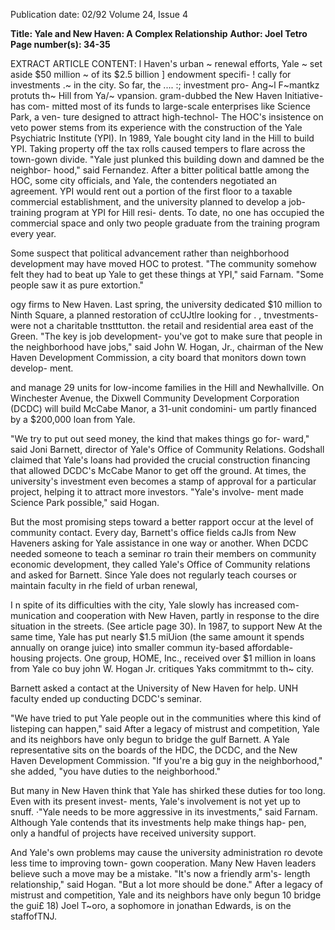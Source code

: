 Publication date: 02/92
Volume 24, Issue 4

**Title: Yale and New Haven: A Complex Relationship**
**Author: Joel Tetro**
**Page number(s): 34-35**

EXTRACT ARTICLE CONTENT:
l Haven's 
urban 
~ renewal efforts, Yale 
~ set aside $50 million 
~ of its $2.5 billion 
] endowment specifi-
! cally for investments 
.~ in the city. So far, the 
.... :; investment 
pro-
Ang~l F~mantkz protuts th~ Hill from Ya/~ vpansion. 
gram-dubbed the 
New 
Haven 
Initiative-has com-
mitted most of its 
funds to large-scale 
enterprises 
like 
Science Park, a ven-
ture designed to 
attract high-technol-
The HOC's insistence on veto 
power stems from its experience with 
the construction of the Yale Psychiatric 
Institute (YPI). In 1989, Yale bought 
city land in the Hill to build YPI. 
Taking property off the tax rolls caused 
tempers to flare across the town-gown 
divide. "Yale just plunked this building 
down and damned be the neighbor-
hood," said Fernandez. After a bitter 
political battle among the HOC, some 
city officials, and Yale, the contenders 
negotiated an agreement. YPI would 
rent out a portion of the first floor to a 
taxable commercial establishment, and 
the university planned to develop a job-
training program at YPI for Hill resi-
dents. To date, no one has occupied the 
commercial space and only two people 
graduate from the training program 
every year. 

Some suspect that political 
advancement rather than neighborhood 
development may have moved HOC to 
protest. "The community somehow felt 
they had to beat up Yale to get these 
things at YPI," said Farnam. "Some 
people saw it as pure extortion." 

ogy firms to New Haven. Last spring, 
the university dedicated $10 million to 
Ninth Square, a planned restoration of 
ccUJtlre looking for 
. 
, 
tnvestments-were not 
a charitable 
tnstttutton. 
the retail and residential area east of the 
Green. "The key is job development-
you've got to make sure that people in 
the neighborhood have jobs," said John 
W. Hogan, Jr., chairman of the New 
Haven Development 
Commission, a city 
board that monitors 
down town develop-
ment. 

and manage 29 units for low-income 
families in the Hill and Newhallville. 
On Winchester Avenue, the Dixwell 
Community 
Development 
Corporation (DCDC) will build 
McCabe Manor, a 31-unit condomini-
um partly financed by a $200,000 
loan from Yale. 

"We try to put out seed money, 
the kind that makes things go for-
ward," said Joni Barnett, director of 
Yale's Office of Community Relations. 
Godshall claimed that Yale's loans had 
provided the crucial construction 
financing that allowed DCDC's 
McCabe Manor to get off the ground. 
At times, the university's investment 
even becomes a stamp of approval for 
a particular project, helping it to 
attract more investors. "Yale's involve-
ment made Science Park possible," 
said Hogan. 

But the most promising steps 
toward a better rapport occur at the 
level of community contact. Every day, 
Barnett's office fields caJls from New 
Haveners asking for Yale assistance in 
one way or another. When DCDC 
needed someone to teach a seminar ro 
train their members on community 
economic development, they called 
Yale's Office of Community relations 
and asked for Barnett. Since Yale does 
not regularly teach courses or maintain 
faculty in rhe field of urban renewal, 


I
n spite of its difficulties with the 
city, Yale slowly has increased com-
munication and cooperation with 
New Haven, partly in response to the 
dire situation in the streets. (See article 
page 30). In 1987, to support New 
At the same time, 
Yale has put nearly 
$1.5 miUion (the same 
amount 
it spends 
annually on orange 
juice) into smaller 
commun ity-based 
affordable-housing 
projects. One group, 
HOME, Inc., received 
over $1 million in 
loans from Yale co buy john W. Hogan Jr. critiques Yaks commitmmt to th~ city. 


Barnett asked a contact at the 
University of New Haven for help. 
UNH faculty ended up conducting 
DCDC's seminar. 

"We have tried to put Yale people 
out in the communities where this 
kind of listeping can happen," said 
After a legacy of 
mistrust and 
competition, Yale and 
its neighbors have only 
begun to bridge the 
gulf 
Barnett. A Yale representative sits on 
the boards of the HDC, the DCDC, 
and the New Haven Development 
Commission. "If you're a big guy in 
the neighborhood," she added, "you 
have duties to the neighborhood." 

But many in New Haven think 
that Yale has shirked these duties for 
too long. Even with its present invest-
ments, Yale's involvement is not yet up 
to snuff. ·"Yale needs to be more 
aggressive in its investments," said 
Farnam. Although Yale contends that 
its investments help make things hap-
pen, only a handful of projects have 
received university support. 

And Yale's own problems may 
cause the university administration ro 
devote less time to improving town-
gown cooperation. Many New Haven 
leaders believe such a move may be a 
mistake. "It's now a friendly arm's-
length relationship," said Hogan. "But 
a lot more should be done." After a 
legacy of mistrust and competition, 
Yale and its neighbors have only begun 
10 bridge the gui£ 
18) 
Joel T~oro, a sophomore in jonathan 
Edwards, is on the staffofTNJ.
